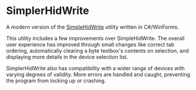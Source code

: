 SimplerHidWrite
===============

A modern version of the [SimpleHidWrite](http://janaxelson.com/hidpage.htm)
utility written in C#/WinForms.

This utility includes a few improvements over SimpleHidWrite. The overall
user experience has improved through small changes like correct tab ordering,
automatically clearing a byte textbox's contents on selection, and displaying
more details in the device selection list.

SimplerHidWrite also has compatibility with a wider range of devices with
varying degrees of validity. More errors are handled and caught, preventing
the program from locking up or crashing.